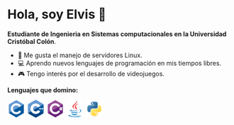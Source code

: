# Hola, soy Elvis 👋

**Estudiante de Ingenieria en Sistemas computacionales en la Universidad Cristóbal Colón**.

* 🐧 Me gusta el manejo de servidores Linux.
* 💻 Aprendo nuevos lenguajes de programación en mis tiempos libres.
* 🎮 Tengo interés por el desarrollo de videojuegos.

**Lenguajes que domino:**

<img src="https://raw.githubusercontent.com/devicons/devicon/master/icons/c/c-original.svg" alt="c" width="40" height="40"/> <img src="https://raw.githubusercontent.com/devicons/devicon/master/icons/cplusplus/cplusplus-original.svg" alt="cplusplus" width="40" height="40"/> <img src="https://raw.githubusercontent.com/devicons/devicon/master/icons/csharp/csharp-original.svg" alt="csharp" width="40" height="40"/>  <img src="https://raw.githubusercontent.com/devicons/devicon/master/icons/java/java-original.svg" alt="java" width="40" height="40"/>  <img src="https://raw.githubusercontent.com/devicons/devicon/master/icons/python/python-original.svg" alt="python" width="40" height="40"/> </a> </p>

